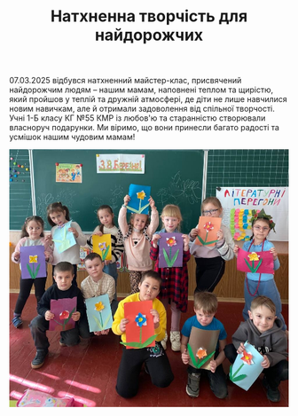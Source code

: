 ﻿---
title: Натхненна творчість для найдорожчих
---

07.03.2025 відбувся натхненний майстер-клас, присвячений найдорожчим людям – нашим мамам, наповнені теплом та щирістю, який пройшов у теплій та дружній атмосфері, де діти не лише навчилися новим навичкам, але й отримали задоволення від спільної творчості. Учні 1-Б класу КГ №55 КМР із любов'ю та старанністю створювали власноруч подарунки. Ми віримо, що вони принесли багато радості та усмішок нашим чудовим мамам!

![](image.jpg)
